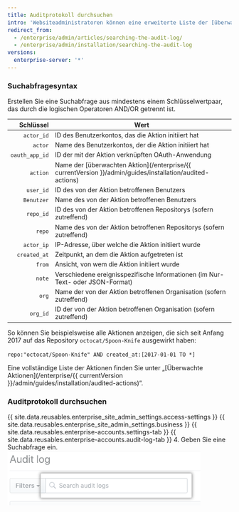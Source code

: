 ```yaml
---
title: Auditprotokoll durchsuchen
intro: 'Websiteadministratoren können eine erweiterte Liste der [überwachten Aktionen](/enterprise/{{ currentVersion }}/admin/guides/installation/audited-actions) auf {{ site.data.variables.product.product_location_enterprise }} durchsuchen.'
redirect_from:
  - /enterprise/admin/articles/searching-the-audit-log/
  - /enterprise/admin/installation/searching-the-audit-log
versions:
  enterprise-server: '*'
---
```


### Suchabfragesyntax

Erstellen Sie eine Suchabfrage aus mindestens einem Schlüsselwertpaar, das durch die logischen Operatoren AND/OR getrennt ist.

|      Schlüssel | Wert                                                                                                    |
| --------------:| ------------------------------------------------------------------------------------------------------- |
|     `actor_id` | ID des Benutzerkontos, das die Aktion initiiert hat                                                     |
|        `actor` | Name des Benutzerkontos, der die Aktion initiiert hat                                                   |
| `oauth_app_id` | ID der mit der Aktion verknüpften OAuth-Anwendung                                                       |
|       `action` | Name der [überwachten Aktion](/enterprise/{{ currentVersion }}/admin/guides/installation/audited-actions) |
|      `user_id` | ID des von der Aktion betroffenen Benutzers                                                             |
|     `Benutzer` | Name des von der Aktion betroffenen Benutzers                                                           |
|      `repo_id` | ID des von der Aktion betroffenen Repositorys (sofern zutreffend)                                       |
|         `repo` | Name des von der Aktion betroffenen Repositorys (sofern zutreffend)                                     |
|     `actor_ip` | IP-Adresse, über welche die Aktion initiiert wurde                                                      |
|   `created_at` | Zeitpunkt, an dem die Aktion aufgetreten ist                                                            |
|         `from` | Ansicht, von wem die Aktion initiiert wurde                                                             |
|         `note` | Verschiedene ereignisspezifische Informationen (im Nur-Text- oder JSON-Format)                          |
|          `org` | Name der von der Aktion betroffenen Organisation (sofern zutreffend)                                    |
|       `org_id` | ID der von der Aktion betroffenen Organisation (sofern zutreffend)                                      |

So können Sie beispielsweise alle Aktionen anzeigen, die sich seit Anfang 2017 auf das Repository `octocat/Spoon-Knife` ausgewirkt haben:

  `repo:"octocat/Spoon-Knife" AND created_at:[2017-01-01 TO *]`

Eine vollständige Liste der Aktionen finden Sie unter „[Überwachte Aktionen](/enterprise/{{ currentVersion }}/admin/guides/installation/audited-actions)“.

### Auditprotokoll durchsuchen

{{ site.data.reusables.enterprise_site_admin_settings.access-settings }}
{{ site.data.reusables.enterprise_site_admin_settings.business }}
{{ site.data.reusables.enterprise-accounts.settings-tab }}
{{ site.data.reusables.enterprise-accounts.audit-log-tab }}
4. Geben Sie eine Suchabfrage ein.![Suchabfrage](/assets/images/enterprise/site-admin-settings/search-query.png)
